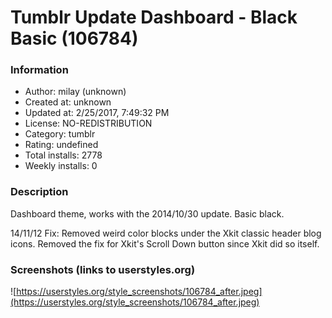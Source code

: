 # Tumblr Update Dashboard - Black Basic (106784)

### Information
- Author: milay (unknown)
- Created at: unknown
- Updated at: 2/25/2017, 7:49:32 PM
- License: NO-REDISTRIBUTION
- Category: tumblr
- Rating: undefined
- Total installs: 2778
- Weekly installs: 0


### Description
Dashboard theme, works with the 2014/10/30 update. Basic black.

14/11/12 Fix: Removed weird color blocks under the Xkit classic header blog icons. Removed the fix for Xkit's Scroll Down button since Xkit did so itself.


### Screenshots (links to userstyles.org)
![https://userstyles.org/style_screenshots/106784_after.jpeg](https://userstyles.org/style_screenshots/106784_after.jpeg)


